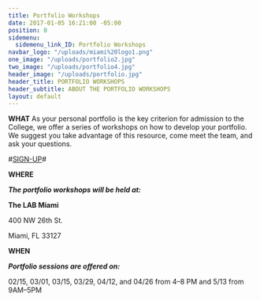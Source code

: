 ```yaml
---
title: Portfolio Workshops
date: 2017-01-05 16:21:00 -05:00
position: 0
sidemenu:
  sidemenu_link_ID: Portfolio Workshops
navbar_logo: "/uploads/miami%20logo1.png"
one_image: "/uploads/portfolio2.jpg"
two_image: "/uploads/portfolio4.jpg"
header_image: "/uploads/portfolio.jpg"
header_title: PORTFOLIO WORKSHOPS
header_subtitle: ABOUT THE PORTFOLIO WORKSHOPS
layout: default
---
```


**WHAT**
As your personal portfolio is the key criterion for admission to the College, we offer a series of workshops on how to develop your portfolio. We suggest you take advantage of this resource, come meet the team, and ask your questions.

#[SIGN-UP](http://twitter.us13.list-manage1.com/subscribe?u=22ea9a71440103660b3899d3f&id=d788a70a98)#

**WHERE**

***The portfolio workshops will be held at:***

**The LAB Miami**

400 NW 26th St.

Miami, FL 33127

**WHEN**

***Portfolio sessions are offered on:***

02/15, 03/01, 03/15, 03/29, 04/12, and 04/26 from 4–8 PM 
and 
5/13 from 9AM–5PM